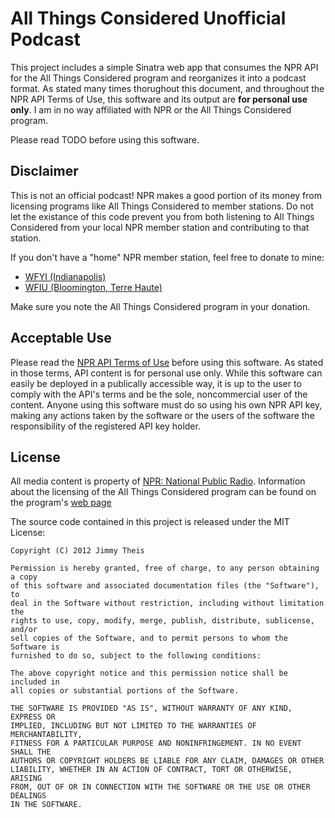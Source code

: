 # All Things Considered Unofficial Podcast

This project includes a simple Sinatra web app that consumes the NPR API for the
All Things Considered program and reorganizes it into a podcast format. As
stated many times thorughout this document, and throughout the NPR API Terms of
Use, this software and its output are **for personal use only**. I am in no way
affiliated with NPR or the All Things Considered program.

Please read TODO before using this software.

## Disclaimer

This is not an official podcast! NPR makes a good portion of its money from
licensing programs like All Things Considered to member stations. Do not let the
existance of this code prevent you from both listening to All Things Considered
from your local NPR member station and contributing to that station.

If you don't have a "home" NPR member station, feel free to donate to mine:

* [WFYI (Indianapolis)](https://www.wfyi.org/pledgeNew/pledgeForm.php)
* [WFIU (Bloomington, Terre Haute)](http://indianapublicmedia.org/support/radio/)

Make sure you note the All Things Considered program in your donation.

## Acceptable Use

Please read the [NPR API Terms of Use](https://www.npr.org/api/apiterms.php)
before using this software. As stated in those terms, API content is for
personal use only. While this software can easily be deployed in a publically
accessible way, it is up to the user to comply with the API's terms and be the
sole, noncommercial user of the content. Anyone using this software must do so
using his own NPR API key, making any actions taken by the software or the users
of the software the responsibility of the registered API key holder.

## License

All media content is property of
[NPR: National Public Radio](https://www.npr.org/). Information about the
licensing of the All Things Considered program can be found on the program's
[web page](https://www.npr.org/programs/all-things-considered/)

The source code contained in this project is released under the MIT License:

    Copyright (C) 2012 Jimmy Theis
    
    Permission is hereby granted, free of charge, to any person obtaining a copy
    of this software and associated documentation files (the "Software"), to
    deal in the Software without restriction, including without limitation the
    rights to use, copy, modify, merge, publish, distribute, sublicense, and/or
    sell copies of the Software, and to permit persons to whom the Software is
    furnished to do so, subject to the following conditions:
    
    The above copyright notice and this permission notice shall be included in
    all copies or substantial portions of the Software.
    
    THE SOFTWARE IS PROVIDED "AS IS", WITHOUT WARRANTY OF ANY KIND, EXPRESS OR
    IMPLIED, INCLUDING BUT NOT LIMITED TO THE WARRANTIES OF MERCHANTABILITY,
    FITNESS FOR A PARTICULAR PURPOSE AND NONINFRINGEMENT. IN NO EVENT SHALL THE
    AUTHORS OR COPYRIGHT HOLDERS BE LIABLE FOR ANY CLAIM, DAMAGES OR OTHER
    LIABILITY, WHETHER IN AN ACTION OF CONTRACT, TORT OR OTHERWISE, ARISING
    FROM, OUT OF OR IN CONNECTION WITH THE SOFTWARE OR THE USE OR OTHER DEALINGS
    IN THE SOFTWARE.
